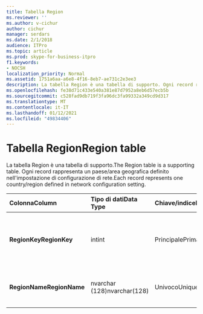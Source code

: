 ```yaml
---
title: Tabella Region
ms.reviewer: ''
ms.author: v-cichur
author: cichur
manager: serdars
ms.date: 2/1/2018
audience: ITPro
ms.topic: article
ms.prod: skype-for-business-itpro
f1.keywords:
- NOCSH
localization_priority: Normal
ms.assetid: 1751a6aa-a6e8-4f16-8eb7-ae731c2e3ee3
description: La tabella Region è una tabella di supporto. Ogni record rappresenta un paese/area geografica definito nell'impostazione di configurazione di rete.
ms.openlocfilehash: fe38d71c433e540a381e87d7952a8eb6d57ecb5b
ms.sourcegitcommit: c528fad9db719f3fa96dc3fa99332a349cd9d317
ms.translationtype: MT
ms.contentlocale: it-IT
ms.lasthandoff: 01/12/2021
ms.locfileid: "49834406"
---
```

# <a name="region-table"></a><span data-ttu-id="2894c-104">Tabella Region</span><span class="sxs-lookup"><span data-stu-id="2894c-104">Region table</span></span>
 
<span data-ttu-id="2894c-105">La tabella Region è una tabella di supporto.</span><span class="sxs-lookup"><span data-stu-id="2894c-105">The Region table is a supporting table.</span></span> <span data-ttu-id="2894c-106">Ogni record rappresenta un paese/area geografica definito nell'impostazione di configurazione di rete.</span><span class="sxs-lookup"><span data-stu-id="2894c-106">Each record represents one country/region defined in network configuration setting.</span></span>
  
|<span data-ttu-id="2894c-107">**Colonna**</span><span class="sxs-lookup"><span data-stu-id="2894c-107">**Column**</span></span>|<span data-ttu-id="2894c-108">**Tipo di dati**</span><span class="sxs-lookup"><span data-stu-id="2894c-108">**Data Type**</span></span>|<span data-ttu-id="2894c-109">**Chiave/indice**</span><span class="sxs-lookup"><span data-stu-id="2894c-109">**Key/Index**</span></span>|<span data-ttu-id="2894c-110">**Dettagli**</span><span class="sxs-lookup"><span data-stu-id="2894c-110">**Details**</span></span>|
|:-----|:-----|:-----|:-----|
|<span data-ttu-id="2894c-111">**RegionKey**</span><span class="sxs-lookup"><span data-stu-id="2894c-111">**RegionKey**</span></span> <br/> |<span data-ttu-id="2894c-112">int</span><span class="sxs-lookup"><span data-stu-id="2894c-112">int</span></span>  <br/> |<span data-ttu-id="2894c-113">Principale</span><span class="sxs-lookup"><span data-stu-id="2894c-113">Primary</span></span>  <br/> |<span data-ttu-id="2894c-114">Numero univoco che identifica il paese/area geografica.</span><span class="sxs-lookup"><span data-stu-id="2894c-114">Unique number identifying the country/region.</span></span>  <br/> |
|<span data-ttu-id="2894c-115">**RegionName**</span><span class="sxs-lookup"><span data-stu-id="2894c-115">**RegionName**</span></span> <br/> |<span data-ttu-id="2894c-116">nvarchar (128)</span><span class="sxs-lookup"><span data-stu-id="2894c-116">nvarchar(128)</span></span>  <br/> |<span data-ttu-id="2894c-117">Univoco</span><span class="sxs-lookup"><span data-stu-id="2894c-117">Unique</span></span>  <br/> |<span data-ttu-id="2894c-118">Nome del paese/area geografica.</span><span class="sxs-lookup"><span data-stu-id="2894c-118">The name of the country/region.</span></span>  <br/> |
   

